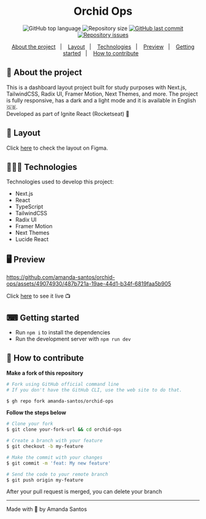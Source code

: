 <h1 align="center">
  Orchid Ops
</h1>

<p align="center">
  <img alt="GitHub top language" src="https://img.shields.io/github/languages/top/amanda-santos/orchid-ops">

  <img alt="Repository size" src="https://img.shields.io/github/repo-size/amanda-santos/orchid-ops">

  <a href="https://github.com/amanda-santos/orchid-ops/commits/master">
    <img alt="GitHub last commit" src="https://img.shields.io/github/last-commit/amanda-santos/orchid-ops">
  </a>

  <a href="https://github.com/amanda-santos/orchid-ops/issues">
    <img alt="Repository issues" src="https://img.shields.io/github/issues/amanda-santos/orchid-ops">
  </a>
</p>

<p align="center">
  <a href="#-about-the-project">About the project</a>&nbsp;&nbsp;&nbsp;|&nbsp;&nbsp;&nbsp;
  <a href="#-layout">Layout</a>&nbsp;&nbsp;&nbsp;|&nbsp;&nbsp;&nbsp;
  <a href="#-technologies">Technologies</a>&nbsp;&nbsp;&nbsp;|&nbsp;&nbsp;&nbsp;
  <a href="#-preview">Preview</a>&nbsp;&nbsp;&nbsp;|&nbsp;&nbsp;&nbsp;
  <a href="#-getting-started">Getting started</a>&nbsp;&nbsp;&nbsp;|&nbsp;&nbsp;&nbsp;
  <a href="#-how-to-contribute">How to contribute</a>&nbsp;&nbsp;&nbsp;
</p>

## 📝 About the project

<p>This is a dashboard layout project built for study purposes with Next.js, TailwindCSS, Radix UI, Framer Motion, Next Themes, and more. The project is fully responsive, has a dark and a light mode and it is available in English 🇬🇧. 
<br />
Developed as part of Ignite React (Rocketseat) 🚀
</p>

## 🎨 Layout

<p>
  Click <a href="https://www.figma.com/file/4pfl1CfOrr5mCd6Omr5iTA/Orchid-Ops-(Ignite-Mastering-Tailwind)?type=design&mode=design&t=zmfToD968OSzaY4d-1">here</a> to check the layout on Figma.
</p>

## 👩🏻‍💻 Technologies

Technologies used to develop this project:

- Next.js
- React
- TypeScript
- TailwindCSS
- Radix UI
- Framer Motion
- Next Themes
- Lucide React

## 🖥 Preview

https://github.com/amanda-santos/orchid-ops/assets/49074930/487b721a-19ae-44d1-b34f-6819faa5b905

Click <a href="https://orchid-ops-amanda-santos.vercel.app/">here</a> to see it live 📺

## ⌨ Getting started

- Run `npm i` to install the dependencies
- Run the development server with `npm run dev`

## 🤔 How to contribute

**Make a fork of this repository**

```bash
# Fork using GitHub official command line
# If you don't have the GitHub CLI, use the web site to do that.

$ gh repo fork amanda-santos/orchid-ops
```

**Follow the steps below**

```bash
# Clone your fork
$ git clone your-fork-url && cd orchid-ops

# Create a branch with your feature
$ git checkout -b my-feature

# Make the commit with your changes
$ git commit -m 'feat: My new feature'

# Send the code to your remote branch
$ git push origin my-feature
```

After your pull request is merged, you can delete your branch

---

Made with 💜 by Amanda Santos
